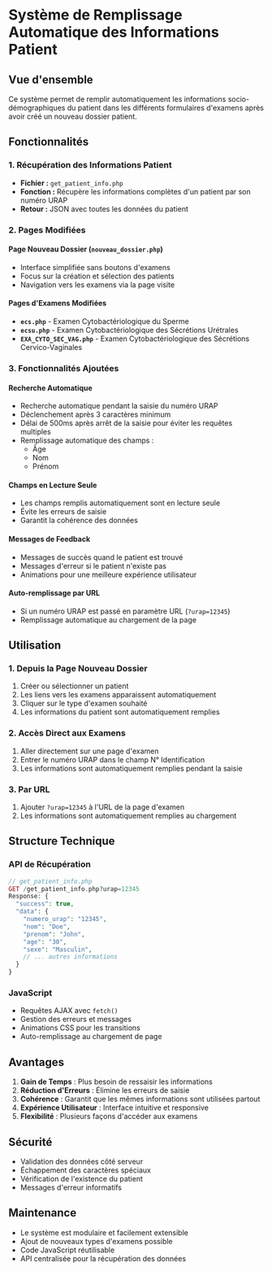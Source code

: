 # Système de Remplissage Automatique des Informations Patient

## Vue d'ensemble

Ce système permet de remplir automatiquement les informations socio-démographiques du patient dans les différents formulaires d'examens après avoir créé un nouveau dossier patient.

## Fonctionnalités

### 1. Récupération des Informations Patient

- **Fichier :** `get_patient_info.php`
- **Fonction :** Récupère les informations complètes d'un patient par son numéro URAP
- **Retour :** JSON avec toutes les données du patient

### 2. Pages Modifiées

#### Page Nouveau Dossier (`nouveau_dossier.php`)

- Interface simplifiée sans boutons d'examens
- Focus sur la création et sélection des patients
- Navigation vers les examens via la page visite

#### Pages d'Examens Modifiées

- **`ecs.php`** - Examen Cytobactériologique du Sperme
- **`ecsu.php`** - Examen Cytobactériologique des Sécrétions Urétrales
- **`EXA_CYTO_SEC_VAG.php`** - Examen Cytobactériologique des Sécrétions Cervico-Vaginales

### 3. Fonctionnalités Ajoutées

#### Recherche Automatique

- Recherche automatique pendant la saisie du numéro URAP
- Déclenchement après 3 caractères minimum
- Délai de 500ms après arrêt de la saisie pour éviter les requêtes multiples
- Remplissage automatique des champs :
  - Âge
  - Nom
  - Prénom

#### Champs en Lecture Seule

- Les champs remplis automatiquement sont en lecture seule
- Évite les erreurs de saisie
- Garantit la cohérence des données

#### Messages de Feedback

- Messages de succès quand le patient est trouvé
- Messages d'erreur si le patient n'existe pas
- Animations pour une meilleure expérience utilisateur

#### Auto-remplissage par URL

- Si un numéro URAP est passé en paramètre URL (`?urap=12345`)
- Remplissage automatique au chargement de la page

## Utilisation

### 1. Depuis la Page Nouveau Dossier

1. Créer ou sélectionner un patient
2. Les liens vers les examens apparaissent automatiquement
3. Cliquer sur le type d'examen souhaité
4. Les informations du patient sont automatiquement remplies

### 2. Accès Direct aux Examens

1. Aller directement sur une page d'examen
2. Entrer le numéro URAP dans le champ N° Identification
3. Les informations sont automatiquement remplies pendant la saisie

### 3. Par URL

1. Ajouter `?urap=12345` à l'URL de la page d'examen
2. Les informations sont automatiquement remplies au chargement

## Structure Technique

### API de Récupération

```php
// get_patient_info.php
GET /get_patient_info.php?urap=12345
Response: {
  "success": true,
  "data": {
    "numero_urap": "12345",
    "nom": "Doe",
    "prenom": "John",
    "age": "30",
    "sexe": "Masculin",
    // ... autres informations
  }
}
```

### JavaScript

- Requêtes AJAX avec `fetch()`
- Gestion des erreurs et messages
- Animations CSS pour les transitions
- Auto-remplissage au chargement de page

## Avantages

1. **Gain de Temps** : Plus besoin de ressaisir les informations
2. **Réduction d'Erreurs** : Élimine les erreurs de saisie
3. **Cohérence** : Garantit que les mêmes informations sont utilisées partout
4. **Expérience Utilisateur** : Interface intuitive et responsive
5. **Flexibilité** : Plusieurs façons d'accéder aux examens

## Sécurité

- Validation des données côté serveur
- Échappement des caractères spéciaux
- Vérification de l'existence du patient
- Messages d'erreur informatifs

## Maintenance

- Le système est modulaire et facilement extensible
- Ajout de nouveaux types d'examens possible
- Code JavaScript réutilisable
- API centralisée pour la récupération des données
